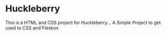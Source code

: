 # Huckleberry
This is a HTML and CSS project for Huckleberry... A Simple Project to get used to CSS and Flexbox